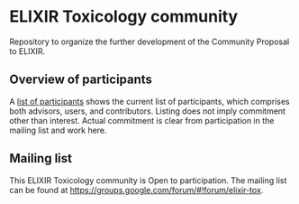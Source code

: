 # ELIXIR Toxicology community
Repository to organize the further development of the Community Proposal to ELIXIR.

## Overview of participants

A [list of participants](https://github.com/egonw/ELIXIR-Tox/blob/master/participants.tsv) shows the current list
of participants, which comprises both advisors, users, and contributors.
Listing does not imply commitment other than interest. Actual commitment is clear from participation in the mailing
list and work here.

## Mailing list

This ELIXIR Toxicology community is Open to participation. The mailing list can be found at
https://groups.google.com/forum/#!forum/elixir-tox.

